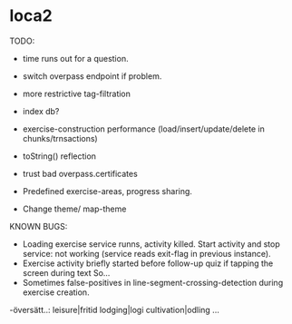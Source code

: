 # loca2

TODO:
- time runs out for a question.

- switch overpass endpoint if problem.
- more restrictive tag-filtration

- index db?
- exercise-construction performance (load/insert/update/delete in chunks/trnsactions)
- toString() reflection
- trust bad overpass.certificates

- Predefined exercise-areas, progress sharing.
- Change theme/ map-theme


KNOWN BUGS:
- Loading exercise service runns, activity killed. Start activity and stop service: not working
 (service reads exit-flag in previous instance).
- Exercise activity briefly started before follow-up quiz if tapping the screen during text So...
- Sometimes false-positives in line-segment-crossing-detection during exercise creation.




-översätt..:
leisure|fritid
lodging|logi
cultivation|odling
...
